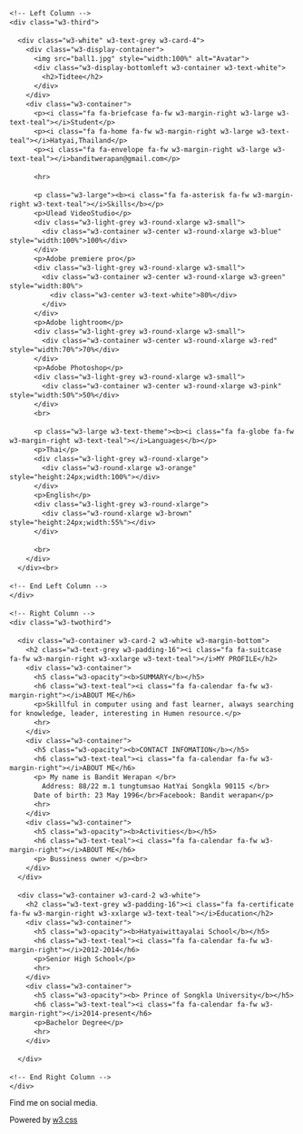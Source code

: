<!DOCTYPE html>
<html>
<title>W3.CSS Template</title>
<meta charset="UTF-8">
<meta name="viewport" content="width=device-width, initial-scale=1">
<link rel="stylesheet" href="w3.css">
<link rel='stylesheet' href='https://fonts.googleapis.com/css?family=Roboto'>
<link rel="stylesheet" href="https://cdnjs.cloudflare.com/ajax/libs/font-awesome/4.7.0/css/font-awesome.min.css">
<style>
html,body,h1,h2,h3,h4,h5,h6 {font-family: "Roboto", sans-serif}
</style>
<body class="w3-light-blue">

<!-- Page Container -->
<div class="w3-content w3-margin-top" style="max-width:1400px;">

  <!-- The Grid -->
  <div class="w3-row-padding">
  
    <!-- Left Column -->
    <div class="w3-third">
    
      <div class="w3-white" w3-text-grey w3-card-4">
        <div class="w3-display-container">
          <img src="ball1.jpg" style="width:100%" alt="Avatar">
          <div class="w3-display-bottomleft w3-container w3-text-white">
            <h2>Tidtee</h2>
          </div>
        </div>
        <div class="w3-container">
          <p><i class="fa fa-briefcase fa-fw w3-margin-right w3-large w3-text-teal"></i>Student</p>
          <p><i class="fa fa-home fa-fw w3-margin-right w3-large w3-text-teal"></i>Hatyai,Thailand</p>
          <p><i class="fa fa-envelope fa-fw w3-margin-right w3-large w3-text-teal"></i>banditwerapan@gmail.com</p>
       
          <hr>

          <p class="w3-large"><b><i class="fa fa-asterisk fa-fw w3-margin-right w3-text-teal"></i>Skills</b></p>
          <p>Ulead VideoStudio</p>
          <div class="w3-light-grey w3-round-xlarge w3-small">
            <div class="w3-container w3-center w3-round-xlarge w3-blue" style="width:100%">100%</div>
          </div>
          <p>Adobe premiere pro</p>
          <div class="w3-light-grey w3-round-xlarge w3-small">
            <div class="w3-container w3-center w3-round-xlarge w3-green" style="width:80%">
              <div class="w3-center w3-text-white">80%</div>
            </div>
          </div>
          <p>Adobe lightroom</p>
          <div class="w3-light-grey w3-round-xlarge w3-small">
            <div class="w3-container w3-center w3-round-xlarge w3-red" style="width:70%">70%</div>
          </div>
          <p>Adobe Photoshop</p>
          <div class="w3-light-grey w3-round-xlarge w3-small">
            <div class="w3-container w3-center w3-round-xlarge w3-pink" style="width:50%">50%</div>
          </div>
          <br>

          <p class="w3-large w3-text-theme"><b><i class="fa fa-globe fa-fw w3-margin-right w3-text-teal"></i>Languages</b></p>
          <p>Thai</p>
          <div class="w3-light-grey w3-round-xlarge">
            <div class="w3-round-xlarge w3-orange" style="height:24px;width:100%"></div>
          </div>
          <p>English</p>
          <div class="w3-light-grey w3-round-xlarge">
            <div class="w3-round-xlarge w3-brown" style="height:24px;width:55%"></div>
          </div>
          
          <br>
        </div>
      </div><br>

    <!-- End Left Column -->
    </div>

    <!-- Right Column -->
    <div class="w3-twothird">
    
      <div class="w3-container w3-card-2 w3-white w3-margin-bottom">
        <h2 class="w3-text-grey w3-padding-16"><i class="fa fa-suitcase fa-fw w3-margin-right w3-xxlarge w3-text-teal"></i>MY PROFILE</h2>
        <div class="w3-container">
          <h5 class="w3-opacity"><b>SUMMARY</b></h5>
          <h6 class="w3-text-teal"><i class="fa fa-calendar fa-fw w3-margin-right"></i>ABOUT ME</h6>
          <p>Skillful in computer using and fast learner, always searching for knowledge, leader, interesting in Humen resource.</p>
          <hr>
        </div>
        <div class="w3-container">
          <h5 class="w3-opacity"><b>CONTACT INFOMATION</b></h5>
          <h6 class="w3-text-teal"><i class="fa fa-calendar fa-fw w3-margin-right"></i>ABOUT ME</h6>
          <p> My name is Bandit Werapan </br>
		  	Address: 88/22 m.1 tungtumsao HatYai Songkla 90115 </br>
		  Date of birth: 23 May 1996</br>Facebook: Bandit werapan</p>
          <hr>
        </div>
        <div class="w3-container">
          <h5 class="w3-opacity"><b>Activities</b></h5>
          <h6 class="w3-text-teal"><i class="fa fa-calendar fa-fw w3-margin-right"></i>ABOUT ME</h6>
          <p> Bussiness owner </p><br>
        </div>
      </div>

      <div class="w3-container w3-card-2 w3-white">
        <h2 class="w3-text-grey w3-padding-16"><i class="fa fa-certificate fa-fw w3-margin-right w3-xxlarge w3-text-teal"></i>Education</h2>
        <div class="w3-container">
          <h5 class="w3-opacity"><b>Hatyaiwittayalai School</b></h5>
          <h6 class="w3-text-teal"><i class="fa fa-calendar fa-fw w3-margin-right"></i>2012-2014</h6>
          <p>Senior High School</p>
          <hr>
        </div>
        <div class="w3-container">
          <h5 class="w3-opacity"><b> Prince of Songkla University</b></h5>
          <h6 class="w3-text-teal"><i class="fa fa-calendar fa-fw w3-margin-right"></i>2014-present</h6>
          <p>Bachelor Degree</p>
          <hr>
        </div>
        
      </div>

    <!-- End Right Column -->
    </div>
    
  <!-- End Grid -->
  </div>
  <!-- End Page Container -->
</div>

<footer class="w3-container w3-teal w3-center w3-margin-top">
  <p>Find me on social media.</p>
  <i class="fa fa-facebook-official w3-hover-text-indigo w3-large"></i>
  <i class="fa fa-instagram w3-hover-text-purple w3-large"></i>
  <i class="fa fa-snapchat w3-hover-text-yellow w3-large"></i>
  <i class="fa fa-pinterest-p w3-hover-text-red w3-large"></i>
  <i class="fa fa-twitter w3-hover-text-light-blue w3-large"></i>
  <i class="fa fa-linkedin w3-hover-text-indigo w3-large"></i>
  <p>Powered by <a href="https://www.w3schools.com/w3css/default.asp" target="_blank">w3.css</a></p>
</footer>

</body>
</html>
